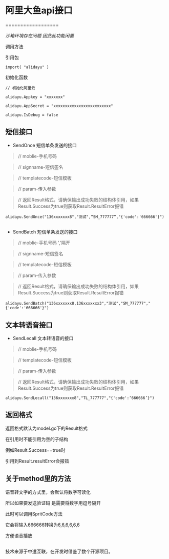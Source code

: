 # 阿里大鱼api接口

==================

*沙箱环境存在问题 因此此功能闲置*

调用方法

引用包

`import(
  "alidayu"
  )`

初始化函数


`// 初始化阿里云`

`alidayu.Appkey = "xxxxxxx"`

`alidayu.AppSecret = "xxxxxxxxxxxxxxxxxxxxxxxxx"`

`alidayu.IsDebug = false`

## 短信接口

* SendOnce 短信单条发送的接口

>// moblie-手机号码

>// signname-短信签名

>// templatecode-短信模板

>// param-传入参数

>// 返回Result格式，请确保输出成功失败的结构体引用，如果Result.Success为true则获取Result.ResultError报错

`
alidayu.SendOnce("136xxxxxxx8","测试",“SM_777777”,"{'code':'666666'}")
`

##  

* SendBatch 短信单条发送的接口

>// moblie-手机号码 ','隔开

>// signname-短信签名

>// templatecode-短信模板

>// param-传入参数

>// 返回Result格式，请确保输出成功失败的结构体引用，如果Result.Success为true则获取Result.ResultError报错

`
alidayu.SendBatch("136xxxxxxx8,136xxxxxxx3","测试","SM_777777","{'code':'666666'}")
`

## 文本转语音接口

* SendLecall 文本转语音的接口

>// moblie-手机号码

>// templatecode-短信模板

>// param-传入参数

>// 返回Result格式，请确保输出成功失败的结构体引用，如果Result.Success为true则获取Result.ResultError报错

`
alidayu.SendLecall("136xxxxxxx8","TL_777777","{'code':‘666666’}")
`


## 返回格式

返回格式默认为model.go下的Result格式

在引用时不能引用为空的子结构

例如Result.Success==true时

引用到Result.resultError会报错

## 关于method里的方法

语音转文字的方式里，会默认将数字可读化

所以如果要发送验证码 是需要将数字用逗号隔开

此时可以调用SpritCode方法

它会将输入666666转换为6,6,6,6,6,6

方便语音播放

##  

技术来源于中遣互联，在开发时借鉴了数个开源项目。

